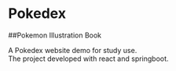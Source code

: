 # Pokedex
##Pokemon Illustration Book

A Pokedex website demo for study use.\
The project developed with react and springboot.
